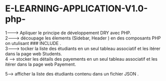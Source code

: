 # E-LEARNING-APPLICATION-V1.0-php-

  
 1--->   Apliquer le principe de développement DRY avec PHP. <br>
 2--->   découpage les élements (Sidebar, Header ) en des composants PHP on utulisant ### INCLUDE .<br>
 3--->   tocker la liste des étudiants en un seul tableau associatif et les itérer dans la page web Students.<br>
 4 -->   stocker les détails des payements en un seul tableau associatif et les itérer dans la page web Payement.




 5--> afficher la liste des étudiants contenu dans un fichier  JSON .
 					


